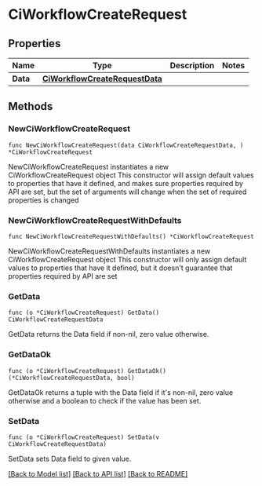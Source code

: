 # CiWorkflowCreateRequest

## Properties

Name | Type | Description | Notes
------------ | ------------- | ------------- | -------------
**Data** | [**CiWorkflowCreateRequestData**](CiWorkflowCreateRequestData.md) |  | 

## Methods

### NewCiWorkflowCreateRequest

`func NewCiWorkflowCreateRequest(data CiWorkflowCreateRequestData, ) *CiWorkflowCreateRequest`

NewCiWorkflowCreateRequest instantiates a new CiWorkflowCreateRequest object
This constructor will assign default values to properties that have it defined,
and makes sure properties required by API are set, but the set of arguments
will change when the set of required properties is changed

### NewCiWorkflowCreateRequestWithDefaults

`func NewCiWorkflowCreateRequestWithDefaults() *CiWorkflowCreateRequest`

NewCiWorkflowCreateRequestWithDefaults instantiates a new CiWorkflowCreateRequest object
This constructor will only assign default values to properties that have it defined,
but it doesn't guarantee that properties required by API are set

### GetData

`func (o *CiWorkflowCreateRequest) GetData() CiWorkflowCreateRequestData`

GetData returns the Data field if non-nil, zero value otherwise.

### GetDataOk

`func (o *CiWorkflowCreateRequest) GetDataOk() (*CiWorkflowCreateRequestData, bool)`

GetDataOk returns a tuple with the Data field if it's non-nil, zero value otherwise
and a boolean to check if the value has been set.

### SetData

`func (o *CiWorkflowCreateRequest) SetData(v CiWorkflowCreateRequestData)`

SetData sets Data field to given value.



[[Back to Model list]](../README.md#documentation-for-models) [[Back to API list]](../README.md#documentation-for-api-endpoints) [[Back to README]](../README.md)


